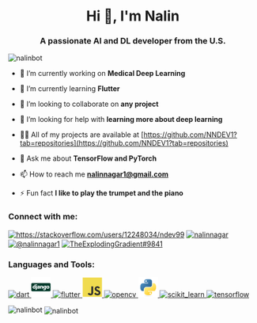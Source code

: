 <h1 align="center">Hi 👋, I'm Nalin</h1>
<h3 align="center">A passionate AI and DL developer from the U.S.</h3>

<p align="left"> <img src="https://komarev.com/ghpvc/?username=nalinbot&label=Profile%20views&color=0e75b6&style=flat" alt="nalinbot" /> </p>

- 🔭 I’m currently working on **Medical Deep Learning**

- 🌱 I’m currently learning **Flutter**

- 👯 I’m looking to collaborate on **any project**

- 🤝 I’m looking for help with **learning more about deep learning**

- 👨‍💻 All of my projects are available at [https://github.com/NNDEV1?tab=repositories](https://github.com/NNDEV1?tab=repositories)

- 💬 Ask me about **TensorFlow and PyTorch**

- 📫 How to reach me **nalinnagar1@gmail.com**

- ⚡ Fun fact **I like to play the trumpet and the piano**

<h3 align="left">Connect with me:</h3>
<p align="left">
<a href="https://stackoverflow.com/users/https://stackoverflow.com/users/12248034/ndev99" target="blank"><img align="center" src="https://cdn.jsdelivr.net/npm/simple-icons@3.0.1/icons/stackoverflow.svg" alt="https://stackoverflow.com/users/12248034/ndev99" height="30" width="40" /></a>
<a href="https://kaggle.com/nalinnagar" target="blank"><img align="center" src="https://cdn.jsdelivr.net/npm/simple-icons@3.0.1/icons/kaggle.svg" alt="nalinnagar" height="30" width="40" /></a>
<a href="https://medium.com/@nalinnagar1" target="blank"><img align="center" src="https://cdn.jsdelivr.net/npm/simple-icons@3.0.1/icons/medium.svg" alt="@nalinnagar1" height="30" width="40" /></a>
<a href="https://discord.gg/TheExplodingGradient#9841" target="blank"><img align="center" src="https://cdn.jsdelivr.net/npm/simple-icons@3.0.1/icons/discord.svg" alt="TheExplodingGradient#9841" height="30" width="40" /></a>
</p>

<h3 align="left">Languages and Tools:</h3>
<p align="left"> <a href="https://dart.dev" target="_blank"> <img src="https://www.vectorlogo.zone/logos/dartlang/dartlang-icon.svg" alt="dart" width="40" height="40"/> </a> <a href="https://www.djangoproject.com/" target="_blank"> <img src="https://raw.githubusercontent.com/devicons/devicon/master/icons/django/django-original.svg" alt="django" width="40" height="40"/> </a> <a href="https://flutter.dev" target="_blank"> <img src="https://www.vectorlogo.zone/logos/flutterio/flutterio-icon.svg" alt="flutter" width="40" height="40"/> </a> <a href="https://developer.mozilla.org/en-US/docs/Web/JavaScript" target="_blank"> <img src="https://raw.githubusercontent.com/devicons/devicon/master/icons/javascript/javascript-original.svg" alt="javascript" width="40" height="40"/> </a> <a href="https://opencv.org/" target="_blank"> <img src="https://www.vectorlogo.zone/logos/opencv/opencv-icon.svg" alt="opencv" width="40" height="40"/> </a> <a href="https://www.python.org" target="_blank"> <img src="https://raw.githubusercontent.com/devicons/devicon/master/icons/python/python-original.svg" alt="python" width="40" height="40"/> </a> <a href="https://scikit-learn.org/" target="_blank"> <img src="https://upload.wikimedia.org/wikipedia/commons/0/05/Scikit_learn_logo_small.svg" alt="scikit_learn" width="40" height="40"/> </a> <a href="https://www.tensorflow.org" target="_blank"> <img src="https://www.vectorlogo.zone/logos/tensorflow/tensorflow-icon.svg" alt="tensorflow" width="40" height="40"/> </a> </p>

<p><img align="left" src="https://github-readme-stats.vercel.app/api/top-langs?username=nalinbot&show_icons=true&locale=en&layout=compact" alt="nalinbot" /></p>

<p>&nbsp;<img align="center" src="https://github-readme-stats.vercel.app/api?username=nalinbot&show_icons=true&locale=en" alt="nalinbot" /></p>

